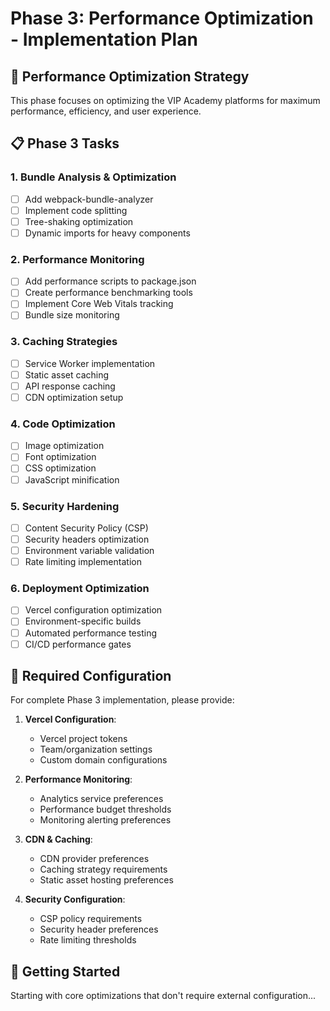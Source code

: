 # Phase 3: Performance Optimization - Implementation Plan

## 🎯 Performance Optimization Strategy

This phase focuses on optimizing the VIP Academy platforms for maximum performance, efficiency, and user experience.

## 📋 Phase 3 Tasks

### 1. Bundle Analysis & Optimization
- [ ] Add webpack-bundle-analyzer
- [ ] Implement code splitting
- [ ] Tree-shaking optimization
- [ ] Dynamic imports for heavy components

### 2. Performance Monitoring
- [ ] Add performance scripts to package.json
- [ ] Create performance benchmarking tools
- [ ] Implement Core Web Vitals tracking
- [ ] Bundle size monitoring

### 3. Caching Strategies
- [ ] Service Worker implementation
- [ ] Static asset caching
- [ ] API response caching
- [ ] CDN optimization setup

### 4. Code Optimization
- [ ] Image optimization
- [ ] Font optimization
- [ ] CSS optimization
- [ ] JavaScript minification

### 5. Security Hardening
- [ ] Content Security Policy (CSP)
- [ ] Security headers optimization
- [ ] Environment variable validation
- [ ] Rate limiting implementation

### 6. Deployment Optimization
- [ ] Vercel configuration optimization
- [ ] Environment-specific builds
- [ ] Automated performance testing
- [ ] CI/CD performance gates

## 🔧 Required Configuration

For complete Phase 3 implementation, please provide:

1. **Vercel Configuration**:
   - Vercel project tokens
   - Team/organization settings
   - Custom domain configurations

2. **Performance Monitoring**:
   - Analytics service preferences
   - Performance budget thresholds
   - Monitoring alerting preferences

3. **CDN & Caching**:
   - CDN provider preferences
   - Caching strategy requirements
   - Static asset hosting preferences

4. **Security Configuration**:
   - CSP policy requirements
   - Security header preferences
   - Rate limiting thresholds

## 🚀 Getting Started

Starting with core optimizations that don't require external configuration...
